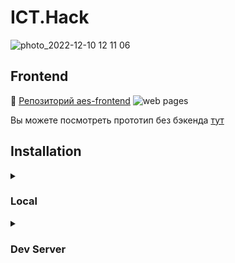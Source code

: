 # ICT.Hack

![photo_2022-12-10 12 11 06](https://user-images.githubusercontent.com/90460154/206842648-d02dc01c-1713-47cd-b80f-c04389dc095e.jpeg)

## Frontend
 :link: [Репозиторий aes-frontend](https://github.com/Nikita-quartZ/aes-frontend)
 ![web pages](https://user-images.githubusercontent.com/90460154/206898882-1fb95393-e747-4d89-b381-70a1268e2347.png)
 
 Вы можете посмотреть прототип без бэкенда [тут](https://hacaton-dist.vercel.app/#/projects)

##  Installation
<details>
<summary>

### Local

</summary>

#### Requirements
- [ ] Python >= 3.11

#### Django app
1. Create venv
```bash
python3.11 -m venv .venv
```

2. Activate venv
```bash
source .venv/bin/activate
```

3. Install requirements
```bash
pip install -r django_core/requirements/local.txt
```

4. Copy .env
```bash
cp django_core/django_core/local.example.env django_core/django_core/.env
```

5. Collect staticfiles
```bash
python django_core/manage.py collectstatic --noinput
```
#### Docker and Docker compose
Refer to:

https://docs.docker.com/engine/install/

#### Deploy

Use the script to start PSQL in Docker Compose, apply migrations and run development server:
```bash
make local
```
Your venv should be activated

#### Swagger Docs
Go to http://127.0.0.1:8000/api/swagger after running server

#### Development

During development, use Black formatter, Pylint and Flake8.

</details>

<details>
<summary>

### Dev Server

</summary>

1. Copy .env:
```bash
cp django_core/django_core/dev.example.env django_core/django_core/.env
```
2. Use shortcut script:
```bash
make dev
```

</details>
